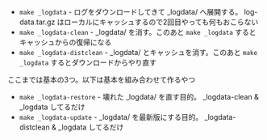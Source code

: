 * `make _logdata` - ログをダウンロードしてきて \_logdata/ へ展開する。 log-data.tar.gz はローカルにキャッシュするので2回目やっても何もおこらない
* `make _logdata-clean` - \_logdata/ を消す。このあと `make _logdata` するとキャッシュからの復帰になる
* `make _logdata-distclean` - \_logdata/ とキャッシュを消す。このあと `make _logdata` するとダウンロードからやり直す

ここまでは基本の3つ。以下は基本を組み合わせて作るやつ

* `make _logdata-restore` - 壊れた \_logdata/ を直す目的。 \_logdata-clean & \_logdata してるだけ
* `make _logdata-update` - \_logdata/ を最新版にする目的。 \_logdata-distclean & \_logdata してるだけ